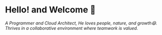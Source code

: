 # Hello! and Welcome 👋 
*A Programmer and Cloud Architect, He loves people, nature, and growth😄. Thrives in a collaborative environment where teamwork is valued.*
